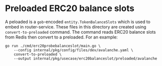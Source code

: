 # Preloaded ERC20 balance slots

A peloaded is a `gob`-encoded `entity.TokenBalanceSlots` which is used to embed in router-service. These files in this directory are created using `convert-to-preloaded` command. The command reads ERC20 balance slots from Redis then convert to a preloaded. For an example:

```
go run ./cmd/erc20probebalanceslot/main.go \
    --config internal/pkg/config/files/dev/avalanche.yaml \
    convert-to-preloaded \
    --output internal/pkg/usecase/erc20balanceslot/preloaded/avalanche 
```